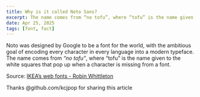 ```yaml
---
title: Why is it called Noto Sans?
excerpt: The name comes from “no tofu”, where “tofu” is the name given to the white squares that pop up when a character is missing from a font
date: Apr 25, 2025
tags: [font, fact]
---
```


Noto was designed by Google to be a font for the world, with the ambitious goal of encoding every character in every language into a modern typeface. The name comes from *“no tofu”*, where “tofu” is the name given to the white squares that pop up when a character is missing from a font.

Source: [IKEA’s web fonts - Robin Whittleton](https://www.robinwhittleton.com/2025/04/23/ikea-web-fonts/)

Thanks @github.com/kcjpop for sharing this article
